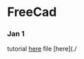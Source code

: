 # FreeCad

### Jan 1 

tutorial [here](https://wiki.freecadweb.org/Creating_a_simple_part_with_PartDesign)
file [here](./

